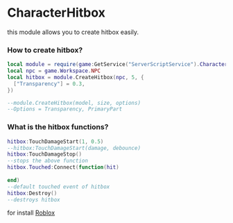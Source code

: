 # CharacterHitbox
this module allows you to create hitbox easily.

### How to create hitbox?
```lua
local module = require(game:GetService("ServerScriptService").CharacterHitbox)
local npc = game.Workspace.NPC
local hitbox = module.CreateHitbox(npc, 5, {
  ["Transparency"] = 0.3,
})

--module.CreateHitbox(model, size, options)
--Options = Transparency, PrimaryPart

```

### What is the hitbox functions?
```lua
hitbox:TouchDamageStart(1, 0.5)
--hitbox:TouchDamageStart(damage, debounce)
hitbox:TouchDamageStop()
--stops the above function
hitbox.Touched:Connect(function(hit)
  
end)
--default touched event of hitbox
hitbox:Destroy()
--destroys hitbox
```

for install
[Roblox](https://www.roblox.com/library/14360303960/CharacterHitbox)

